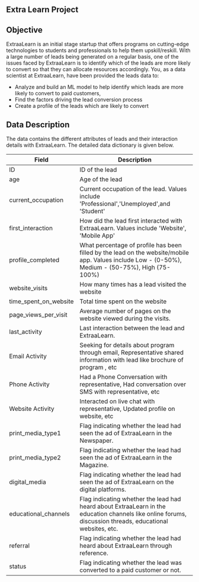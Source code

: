 ## Extra Learn Project

## Objective 
ExtraaLearn is an initial stage startup that offers programs on cutting-edge technologies to students and professionals to help them upskill/reskill. With a large number of leads being generated on a regular basis, one of the issues faced by ExtraaLearn is to identify which of the leads are more likely to convert so that they can allocate resources accordingly. You, as a data scientist at ExtraaLearn, have been provided the leads data to:

- Analyze and build an ML model to help identify which leads are more likely to convert to paid customers,
- Find the factors driving the lead conversion process
- Create a profile of the leads which are likely to convert

## Data Description
The data contains the different attributes of leads and their interaction details with ExtraaLearn. The detailed data dictionary is given below.

| Field | Description |
| --- | --- |
| ID | ID of the lead |
| age | Age of the lead |
| current_occupation | Current occupation of the lead. Values include 'Professional','Unemployed',and 'Student' |
| first_interaction | How did the lead first interacted with ExtraaLearn. Values include 'Website', 'Mobile App' |
| profile_completed | What percentage of profile has been filled by the lead on the website/mobile app. Values include Low - (0-50%), Medium - (50-75%), High (75-100%) |
| website_visits | How many times has a lead visited the website |
| time_spent_on_website | Total time spent on the website |
| page_views_per_visit | Average number of pages on the website viewed during the visits. |
| last_activity | Last interaction between the lead and ExtraaLearn. |
| Email Activity | Seeking for details about program through email, Representative shared information with lead like brochure of program , etc |
| Phone Activity | Had a Phone Conversation with representative, Had conversation over SMS with representative, etc |
| Website Activity | Interacted on live chat with representative, Updated profile on website, etc |
| print_media_type1 | Flag indicating whether the lead had seen the ad of ExtraaLearn in the Newspaper. |
| print_media_type2 | Flag indicating whether the lead had seen the ad of ExtraaLearn in the Magazine. |
| digital_media | Flag indicating whether the lead had seen the ad of ExtraaLearn on the digital platforms. |
| educational_channels | Flag indicating whether the lead had heard about ExtraaLearn in the education channels like online forums, discussion threads, educational websites, etc. |
| referral | Flag indicating whether the lead had heard about ExtraaLearn through reference. |
| status | Flag indicating whether the lead was converted to a paid customer or not. |
